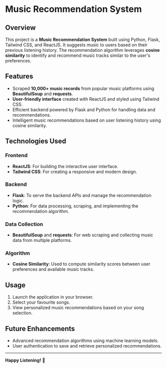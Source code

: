 # Music Recommendation System

## Overview
This project is a **Music Recommendation System** built using Python, Flask, Tailwind CSS, and ReactJS. It suggests music to users based on their previous listening history. The recommendation algorithm leverages **cosine similarity** to identify and recommend music tracks similar to the user's preferences.

## Features
- Scraped **10,000+ music records** from popular music platforms using **BeautifulSoup** and **requests**.
- **User-friendly interface** created with ReactJS and styled using Tailwind CSS.
- Efficient backend powered by Flask and Python for handling data and recommendations.
- Intelligent music recommendations based on user listening history using cosine similarity.

## Technologies Used
### Frontend
- **ReactJS**: For building the interactive user interface.
- **Tailwind CSS**: For creating a responsive and modern design.

### Backend
- **Flask**: To serve the backend APIs and manage the recommendation logic.
- **Python**: For data processing, scraping, and implementing the recommendation algorithm.

### Data Collection
- **BeautifulSoup** and **requests**: For web scraping and collecting music data from multiple platforms.

### Algorithm
- **Cosine Similarity**: Used to compute similarity scores between user preferences and available music tracks.

## Usage
1. Launch the application in your browser.
2. Select your favourite songs.
3. View personalized music recommendations based on your song selection.

## Future Enhancements
- Advanced recommendation algorithms using machine learning models.
- User authentication to save and retrieve personalized recommendations.

---
**Happy Listening!** 🎵

